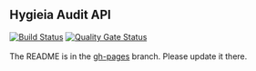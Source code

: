 ## Hygieia Audit API

[![Build Status](https://api.travis-ci.com/Hygieia/api-audit.svg?branch=master)](https://travis-ci.com/Hygieia/api-audit?branch=master)
[![Quality Gate Status](https://sonarcloud.io/api/project_badges/measure?project=Hygieia_api-audit&metric=alert_status)](https://sonarcloud.io/dashboard?id=Hygieia_api-audit)
<br>
<br>
The README is in the [gh-pages](https://github.com/capitalone/Hygieia/blob/gh-pages/pages/hygieia/api-audit/api-audit.md) branch. Please update it there.
